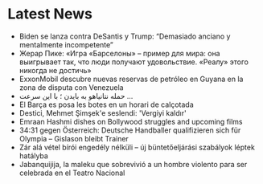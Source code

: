 # Latest News
-  Biden se lanza contra DeSantis y Trump: “Demasiado anciano y mentalmente incompetente”
-  Жерар Пике: «Игра «Барселоны» – пример для мира: она выигрывает так, что люди получают удовольствие. «Реалу» этого никогда не достичь»
-  ExxonMobil descubre nuevas reservas de petróleo en Guyana en la zona de disputa con Venezuela
-  حمله نتانیاهو به بایدن ؛ با این سرعت ...
-  El Barça es posa les botes en un horari de calçotada
-  Destici, Mehmet Şimşek'e seslendi: 'Vergiyi kaldır'
-  Emraan Hashmi dishes on Bollywood struggles and upcoming films
-  34:31 gegen Österreich: Deutsche Handballer qualifizieren sich für Olympia – Gislason bleibt Trainer
-  Zár alá vétel bírói engedély nélküli – új büntetőeljárási szabályok léptek hatályba
-  Jabanquijija, la maleku que sobrevivió a un hombre violento para ser celebrada en el Teatro Nacional
